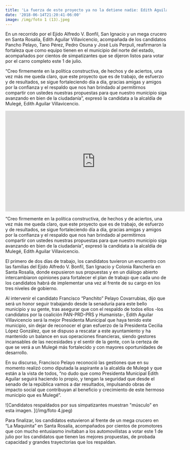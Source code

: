 ```yaml
---
title: 'La fuerza de este proyecto ya no la detiene nadie: Edith Aguilar'
date: '2018-06-14T21:20:41-06:00'
image: /img/foto 1 (13).jpeg
---
```

En un recorrido por el Ejido Alfredo V. Bonfil, San Ignacio y un
 mega crucero en Santa Rosalía, Edith Aguilar Villavicencio, acompañada de los candidatos Pancho Pelayo, Tano Pérez, Pedro Osuna y José Luis Perpuli, reafirmaron la  fortaleza que como equipo tienen en el municipio del norte del estado, acompañados por  cientos de simpatizantes que se dijeron listos para votar por el carro completo este 1 de julio.

“Creo firmemente en la política constructiva, de hechos y de aciertos, una vez más me  queda claro, que este proyecto que es de trabajo, de esfuerzo y de resultados, se sigue  fortaleciendo día a día, gracias amigas y amigos por la confianza y el respaldo que nos  han brindado al permitirnos compartir con ustedes nuestras propuestas para que nuestro  municipio siga avanzando en bien de la ciudadanía”, expresó la candidata a la alcaldía de  Mulegé, Edith Aguilar Villavicencio.

<iframe src="https://www.facebook.com/plugins/video.php?href=https%3A%2F%2Fwww.facebook.com%2FEdithAguilarVillacio%2Fvideos%2F2105617839675877%2F&show_text=0&width=560" width="560" height="315" style="border:none;overflow:hidden" scrolling="no" frameborder="0" allowTransparency="true" allowFullScreen="true"></iframe>

“Creo firmemente en la política constructiva, de hechos y de aciertos, una vez más me
 queda claro, que este proyecto que es de trabajo, de esfuerzo y de resultados, se sigue
 fortaleciendo día a día, gracias amigas y amigos por la confianza y el respaldo que nos  han brindado al permitirnos compartir con ustedes nuestras propuestas para que nuestro  municipio siga avanzando en bien de la ciudadanía”, expresó la candidata a la alcaldía de  Mulegé, Edith Aguilar Villavicencio.

El primero de dos días de trabajo, los candidatos tuvieron un encuentro con las familias  del Ejido Alfredo V. Bonfil, San Ignacio y Colonia Ranchería en Santa Rosalía, donde  expusieron sus propuestas y en un diálogo abierto intercambiaron opiniones para  fortalecer el plan de trabajo que cada uno de los candidatos habrá de implementar una  vez al frente de su cargo en los tres niveles de gobierno.

Al intervenir el candidato Francisco “Panchito” Pelayo Covarrubias, dijo que será un  honor seguir trabajando desde la senaduría para este bello municipio y su gente, tras  asegurar que con el respaldo de todos ellos -los candidatos por la coalición PAN-PRD-PRS y Humanista-, Edith Aguilar Villavicencio será la mejor Presidenta Municipal que  haya tenido este municipio, sin dejar de reconocer el gran esfuerzo de la Presidenta
 Cecilia López González, que se dispuso a rescatar a este ayuntamiento y ha mantenido  un balance en sus operaciones financieras, siendo gestores incansables de las  necesidades y el sentir de la gente, con la certeza de que se verá a un Mulegé más  fortalecido y con mayores oportunidades de desarrollo.

En su discurso, Francisco Pelayo reconoció las gestiones que en su momento realizó  como diputada la aspirante a la alcaldía de Mulegé y que están a la vista de todos, “no  dudo que como Presidenta Municipal Edith Aguilar seguirá haciendo lo propio, y tengan la  seguridad que desde el senado de la república vamos a dar resultados, impulsando obras  de impacto social que contribuyan al beneficio y crecimiento de este hermoso municipio  que es Mulegé”.

![Candidatos respaldados por sus simpatizantes muestran "músculo" en esta imagen. ](/img/foto 4.jpeg)

Para finalizar, los candidatos estuvieron al frente de un mega crucero en “La Maquinita”  en Santa Rosalía, acompañados por cientos de promotores que con mucho entusiasmo  invitaban a los automovilistas a votar este 1 de julio por los candidatos que tienen las  mejores propuestas, de probada capacidad y grandes trayectorias que los respaldan.
